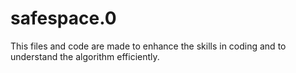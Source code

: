 # safespace.0
This files and code are made to enhance the skills in coding and to understand the algorithm efficiently.
